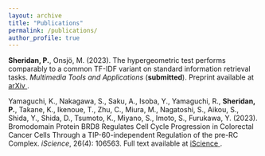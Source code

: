 ```yaml
---
layout: archive
title: "Publications"
permalink: /publications/
author_profile: true
---
```


**Sheridan, P.**, Onsjö, M. (2023). The hypergeometric test performs comparably to a common TF-IDF variant on standard information retrieval tasks. <i>Multimedia Tools and Applications</i> (**submitted**). Preprint available at <a href="https://arxiv.org/abs/2002.11844" target="_blank" rel="noopener"> arXiv </a>.


Yamaguchi, K., Nakagawa, S., Saku, A., Isoba, Y., Yamaguchi, R., **Sheridan, P.**, Takane, K., Ikenoue, T., Zhu, C., Miura, M., Nagatoshi, S., Aikou, S., Shida, Y., Shida, D., Tsumoto, K., Miyano, S., Imoto, S., Furukawa, Y. (2023). Bromodomain Protein BRD8 Regulates Cell Cycle Progression in Colorectal Cancer Cells Through a TIP-60-independent Regulation of the pre-RC Complex. <i>iScience</i>, 26(4): 106563. Full text available at <a href="https://www.sciencedirect.com/science/article/pii/S2589004223006405" target="_blank" rel="noopener"> iScience </a>.


